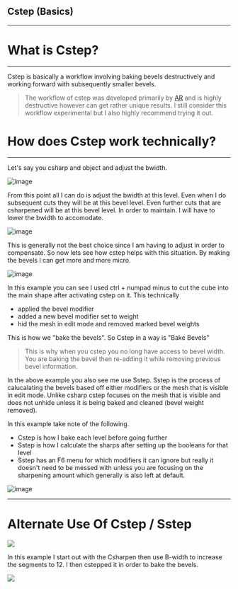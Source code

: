 ## Cstep (Basics)
___

# What is Cstep?
___

Cstep is basically a workflow involving baking bevels destructively and working forward with subsequently smaller bevels.

> The workflow of cstep was developed primarily by [AR](https://www.artstation.com/artist/adrianrutkowski) and is highly destructive however can get rather unique results. I still consider this workflow experimental but I also highly recommend trying it out.

# How does Cstep work technically?
___

Let's say you csharp and object and adjust the bwidth.

![image](\img\cstep\c1.gif)

From this point all I can do is adjust the bwidth at this level. Even when I do subsequent cuts they will be at this bevel level. Even further cuts that are csharpened will be at this bevel level. In order to maintain. I will have to lower the bwidth to accomodate.

![image](\img\cstep\c2.gif)

This is generally not the best choice since I am having to adjust in order to compensate. So now lets see how cstep helps with this situation. By making the bevels I can get more and more micro.

![image](\img\cstep\c3.gif)

In this example you can see I used ctrl + numpad minus to cut the cube into the main shape after activating cstep on it. This technically
  - applied the bevel modifier
  - added a new bevel modifier set to weight
  - hid the mesh in edit mode and removed marked bevel weights

   This is how we "bake the bevels". So Cstep in a way is "Bake Bevels"

> This is why when you cstep you no long have access to bevel width. You are baking the bevel then re-adding it while removing previous bevel information.

In the above example you also see me use Sstep. Sstep is the process of calucalating the bevels based off either modifiers or the mesh that is visible in edit mode. Unlike csharp cstep focuses on the mesh that is visible and does not unhide unless it is being baked and cleaned (bevel weight removed).

In this example take note of the following.

  - Cstep is how I bake each level before going further
  - Sstep is how I calculate the sharps after setting up the booleans for that level
  - Sstep has an F6 menu for which modifiers it can ignore but really it doesn't need to be messed with unless you are focusing on the sharpening amount which generally is also left at default.

![image](\img\cstep\c4.gif)

___

# Alternate Use Of Cstep / Sstep

![](\img\cstep\ca1.png)

In this example I start out with the Csharpen then use B-width to increase the segments to 12. I then cstepped it in order to bake the bevels.

![](\img\cstep\ca2.gif)
